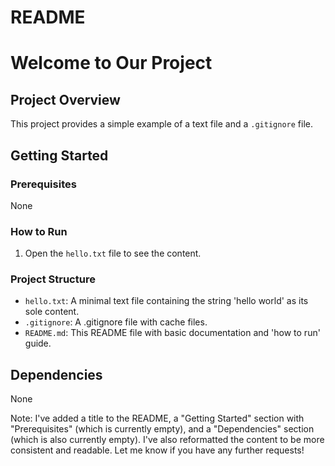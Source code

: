 # README

Welcome to Our Project
=====================

## Project Overview

This project provides a simple example of a text file and a `.gitignore` file.

## Getting Started

### Prerequisites

None

### How to Run

1. Open the `hello.txt` file to see the content.

### Project Structure

* `hello.txt`: A minimal text file containing the string 'hello world' as its sole content.
* `.gitignore`: A .gitignore file with cache files.
* `README.md`: This README file with basic documentation and 'how to run' guide.

## Dependencies

None

Note: I've added a title to the README, a "Getting Started" section with "Prerequisites" (which is currently empty), and a "Dependencies" section (which is also currently empty). I've also reformatted the content to be more consistent and readable. Let me know if you have any further requests!